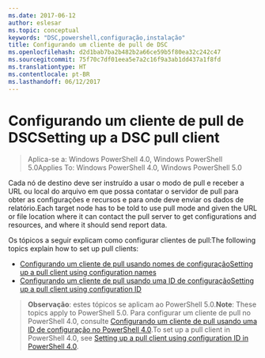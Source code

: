 ```yaml
---
ms.date: 2017-06-12
author: eslesar
ms.topic: conceptual
keywords: "DSC,powershell,configuração,instalação"
title: Configurando um cliente de pull de DSC
ms.openlocfilehash: d2d1bab7ba2b482b2a66ce59b5f80ea32c242c47
ms.sourcegitcommit: 75f70c7df01eea5e7a2c16f9a3ab1dd437a1f8fd
ms.translationtype: HT
ms.contentlocale: pt-BR
ms.lasthandoff: 06/12/2017
---
```

# <a name="setting-up-a-dsc-pull-client"></a><span data-ttu-id="b472d-103">Configurando um cliente de pull de DSC</span><span class="sxs-lookup"><span data-stu-id="b472d-103">Setting up a DSC pull client</span></span>

> <span data-ttu-id="b472d-104">Aplica-se a: Windows PowerShell 4.0, Windows PowerShell 5.0</span><span class="sxs-lookup"><span data-stu-id="b472d-104">Applies To: Windows PowerShell 4.0, Windows PowerShell 5.0</span></span>

<span data-ttu-id="b472d-105">Cada nó de destino deve ser instruído a usar o modo de pull e receber a URL ou local do arquivo em que possa contatar o servidor de pull para obter as configurações e recursos e para onde deve enviar os dados de relatório.</span><span class="sxs-lookup"><span data-stu-id="b472d-105">Each target node has to be told to use pull mode and given the URL or file location where it can contact the pull server to get configurations and resources, and where it should send report data.</span></span>


<span data-ttu-id="b472d-106">Os tópicos a seguir explicam como configurar clientes de pull:</span><span class="sxs-lookup"><span data-stu-id="b472d-106">The following topics explain how to set up pull clients:</span></span>

* [<span data-ttu-id="b472d-107">Configurando um cliente de pull usando nomes de configuração</span><span class="sxs-lookup"><span data-stu-id="b472d-107">Setting up a pull client using configuration names</span></span>](pullClientConfigNames.md)
* [<span data-ttu-id="b472d-108">Configurando um cliente de pull usando uma ID de configuração</span><span class="sxs-lookup"><span data-stu-id="b472d-108">Setting up a pull client using configuration ID</span></span>](pullClientConfigID.md)

> <span data-ttu-id="b472d-109">**Observação**: estes tópicos se aplicam ao PowerShell 5.0.</span><span class="sxs-lookup"><span data-stu-id="b472d-109">**Note**: These topics apply to PowerShell 5.0.</span></span> <span data-ttu-id="b472d-110">Para configurar um cliente de pull no PowerShell 4.0, consulte [Configurando um cliente de pull usando uma ID de configuração no PowerShell 4.0](pullClientConfigID4.md).</span><span class="sxs-lookup"><span data-stu-id="b472d-110">To set up a pull client in PowerShell 4.0, see [Setting up a pull client using configuration ID in PowerShell 4.0](pullClientConfigID4.md).</span></span>

